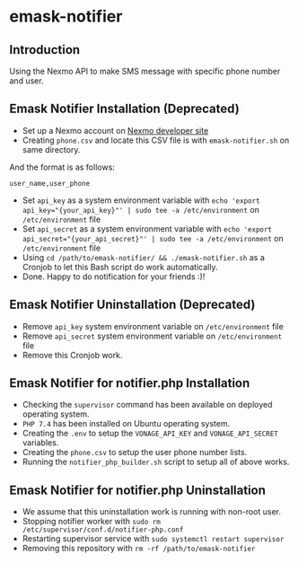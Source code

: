# emask-notifier

## Introduction

Using the Nexmo API to make SMS message with specific phone number and user.

## Emask Notifier Installation (Deprecated)

- Set up a Nexmo account on [Nexmo developer site](https://dashboard.nexmo.com/)
- Creating `phone.csv` and locate this CSV file is with `emask-notifier.sh` on same directory.

And the format is as follows:
```
user_name,user_phone
```
- Set `api_key` as a system environment variable with `echo 'export api_key="{your_api_key}"' | sudo tee -a /etc/environment` on `/etc/environment` file
- Set `api_secret` as a system environment variable with `echo 'export api_secret="{your_api_secret}"' | sudo tee -a /etc/environment` on `/etc/environment` file
- Using `cd /path/to/emask-notifier/ && ./emask-notifier.sh` as a Cronjob to let this Bash script do work automatically.
- Done. Happy to do notification for your friends :)!

## Emask Notifier Uninstallation (Deprecated)

- Remove `api_key` system environment variable on `/etc/environment` file
- Remove `api_secret` system environment variable on `/etc/environment` file
- Remove this Cronjob work.

## Emask Notifier for notifier.php Installation

- Checking the `supervisor` command has been available on deployed operating system.
- `PHP 7.4` has been installed on Ubuntu operating system.
- Creating the `.env` to setup the `VONAGE_API_KEY` and `VONAGE_API_SECRET` variables.
- Creating the `phone.csv` to setup the user phone number lists.
- Running the `notifier_php_builder.sh` script to setup all of above works.

## Emask Notifier for notifier.php Uninstallation

- We assume that this uninstallation work is running with non-root user.
- Stopping notifier worker with `sudo rm /etc/supervisor/conf.d/notifier-php.conf`
- Restarting supervisor service with `sudo systemctl restart supervisor`
- Removing this repository with `rm -rf /path/to/emask-notifier`
